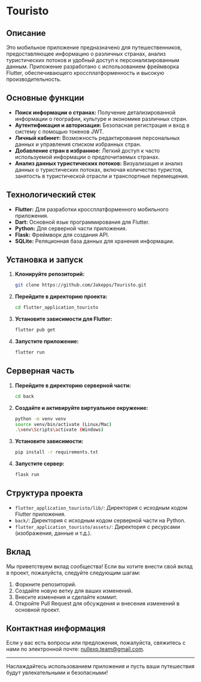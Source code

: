 # Touristo

## Описание
Это мобильное приложение предназначено для путешественников, предоставляющее информацию о различных странах, анализ туристических потоков и удобный доступ к персонализированным данным. Приложение разработано с использованием фреймворка Flutter, обеспечивающего кроссплатформенность и высокую производительность.

## Основные функции
- **Поиск информации о странах:** Получение детализированной информации о географии, культуре и экономике различных стран.
- **Аутентификация и авторизация:** Безопасная регистрация и вход в систему с помощью токенов JWT.
- **Личный кабинет:** Возможность редактирования персональных данных и управления списком избранных стран.
- **Добавление стран в избранное:** Легкий доступ к часто используемой информации о предпочитаемых странах.
- **Анализ данных туристических потоков:** Визуализация и анализ данных о туристических потоках, включая количество туристов, занятость в туристической отрасли и транспортные перемещения.

## Технологический стек
- **Flutter:** Для разработки кроссплатформенного мобильного приложения.
- **Dart:** Основной язык программирования для Flutter.
- **Python:** Для серверной части приложения.
- **Flask:** Фреймворк для создания API.
- **SQLite:** Реляционная база данных для хранения информации.

## Установка и запуск
1. **Клонируйте репозиторий:**
    ```sh
    git clone https://github.com/Jakepps/Touristo.git
    ```
2. **Перейдите в директорию проекта:**
    ```sh
    cd flutter_application_touristo
    ```
3. **Установите зависимости для Flutter:**
    ```sh
    flutter pub get
    ```
4. **Запустите приложение:**
    ```sh
    flutter run
    ```

## Серверная часть
1. **Перейдите в директорию серверной части:**
    ```sh
    cd back
    ```
2. **Создайте и активируйте виртуальное окружение:**
    ```sh
    python -m venv venv
    source venv/bin/activate (Linux/Mac)
    .\venv\Scripts\activate (Windows)
    ```
3. **Установите зависимости:**
    ```sh
    pip install -r requirements.txt
    ```
4. **Запустите сервер:**
    ```sh
    flask run
    ```

## Структура проекта
- `flutter_application_touristo/lib/`: Директория с исходным кодом Flutter приложения.
- `back/`: Директория с исходным кодом серверной части на Python.
- `flutter_application_touristo/assets/`: Директория с ресурсами (изображения, данные и т.д.).

## Вклад
Мы приветствуем вклад сообщества! Если вы хотите внести свой вклад в проект, пожалуйста, следуйте следующим шагам:
1. Форкните репозиторий.
2. Создайте новую ветку для ваших изменений.
3. Внесите изменения и сделайте коммит.
4. Откройте Pull Request для обсуждения и внесения изменений в основной проект.

## Контактная информация
Если у вас есть вопросы или предложения, пожалуйста, свяжитесь с нами по электронной почте: [nullexp.team@gmail.com](mailto:nullexp.team@gmail.com).

---

Наслаждайтесь использованием приложения и пусть ваши путешествия будут увлекательными и безопасными!